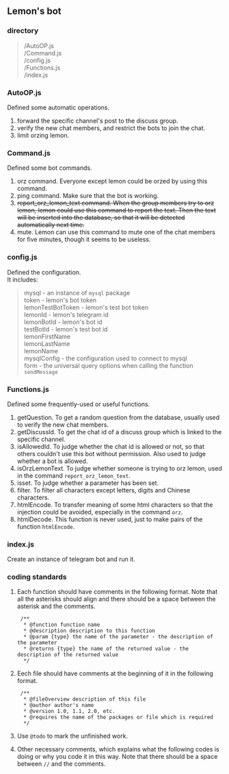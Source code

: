 ## Lemon's bot  

### directory  
>/AutoOP.js  
>/Command.js  
>/config.js  
>/Functions.js  
>/index.js  

### AutoOP.js  
Defined some automatic operations.  
1. forward the specific channel's post to the discuss group.  
2. verify the new chat members, and restrict the bots to join the chat.  
3. limit orzing lemon.  

### Command.js  
Defined some bot commands.  
1. orz command.  Everyone except lemon could be orzed by using this command.  
2. ping command. Make sure that the bot is working.  
3. <del>report_orz_lemon_text command. When the group members try to orz lemon, lemon could use this command to report the text. Then the text will be inserted into the database, so that it will be detected automatically next time.</del>  
4. mute. Lemon can use this command to mute one of the chat members for five minutes, though it seems to be useless.  

### config.js  
Defined the configuration.  
It includes:  
>mysql - an instance of `mysql` package  
>token - lemon's bot token  
>lemonTestBotToken - lemon's test bot token  
>lemonId - lemon's telegram id  
>lemonBotId - lemon's bot id  
>testBotId - lemon's test bot id  
>lemonFirstName  
>lemonLastName  
>lemonName  
>mysqlConfig - the configuration used to connect to mysql  
>form - the universal query options when calling the function `sendMessage`  

### Functions.js  
Defined some frequently-used or useful functions.  
1. getQuestion. To get a random question from the database, usually used to verify the new chat members.  
2. getDiscussId. To get the chat id of a discuss group which is linked to the specific channel.  
3. isAllowedId. To judge whether the chat id is allowed or not, so that others couldn't use this bot without permission. Also used to judge whether a bot is allowed.  
4. isOrzLemonText. To judge whether someone is trying to orz lemon, used in the command `report_orz_lemon_text`.  
5. isset. To judge whether a parameter has been set.  
6. filter. To filter all characters except letters, digits and Chinese characters.  
7. htmlEncode. To transfer meaning of some html characters so that the injection could be avoided, especially in the command `orz`.  
8. htmlDecode. This function is never used, just to make pairs of the function `htmlEncode`.  

### index.js  
Create an instance of telegram bot and run it.  

### coding standards  
1. Each function should have comments in the following format. Note that all the asterisks should align and there should be a space between the asterisk and the comments.  

		/**  
		 * @function function name  
		 * @description description to this function  
		 * @param {type} the name of the parameter - the description of the parameter  
		 * @returns {type} the name of the returned value - the description of the returned value  
		 */  

2. Eech file should have comments at the beginning of it in the following format.  

		/**  
		 * @fileOverview description of this file  
		 * @author author's name  
		 * @version 1.0, 1.1, 2.0, etc.  
		 * @requires the name of the packages or file which is required  
		 */  

3. Use `@todo` to mark the unfinished work.  
4. Other necessary comments, which explains what the following codes is doing or why you code it in this way. Note that there should be a space between `//` and the comments.  